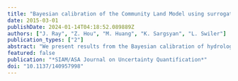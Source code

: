 ```yaml
---
title: "Bayesian calibration of the Community Land Model using surrogates"
date: 2015-03-01
publishDate: 2024-01-14T04:18:52.089889Z
authors: ["J. Ray", "Z. Hou", "M. Huang", "K. Sargsyan", "L. Swiler"]
publication_types: ["2"]
abstract: "We present results from the Bayesian calibration of hydrological parameters of the Community Land Model (CLM), which is often used in climate simulations and Earth system models. A statistical inverse problem is formulated for three hydrological parameters, conditioned on observations of latent heat surface fluxes over 48 months. Our calibration method uses polynomial and Gaussian process surrogates of the CLM and solves the parameter estimation problem using a Markov chain Monte Carlo sampler. Posterior probability densities for the parameters are developed for two sites with different soil and vegetation covers. Our method also allows us to examine the structural error in the CLM under two error models. We find that accurate surrogate models could be created for the CLM in three out of the four cases we investigated. The posterior distributions lead to better prediction than the default parameter values in CLM. Climatologically averaging the observations does not modify the parameters' distributions significantly. The structural error model reveals a correlation time-scale which can potentially be used to identify physical processes that could be contributing to the structural error. While the calibrated CLM has a higher predictive skill, the calibration is underdispersive."
featured: false
publication: "*SIAM/ASA Journal on Uncertainty Quantification*"
doi: "10.1137/140957998"
---
```


